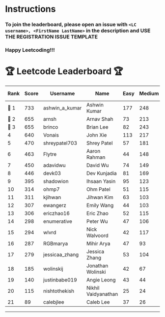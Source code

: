 # Instructions
### To join the leaderboard, please open an issue with `<LC username>, <FirstName LastName>` in the description and USE THE REGISTRATION ISSUE TEMPLATE
### Happy Leetcoding!!!


# 🏆 Leetcode Leaderboard 🏆

| Rank | Score | Username       | Name | Easy | Medium | Hard | Problems Solved |
|------|----------------|-----------------|-------------------|--------------|--------------|--------------|--------------|
| 🥇 1 | 733 | ashwin_a_kumar | Ashwin Kumar | 177 | 248 | 20 | 445 |
| 🥈 2 | 655 | arnsh | Arnav Shah | 73 | 213 | 52 | 338 |
| 🥉 3 | 655 | brinco | Brian Lee | 82 | 243 | 29 | 354 |
| 4 | 640 | Vonais | John Xie | 113 | 217 | 31 | 361 |
| 5 | 470 | shreypatel703 | Shrey Patel | 57 | 181 | 17 | 255 |
| 6 | 463 | Flytre | Aaron Rahman | 44 | 148 | 41 | 233 |
| 7 | 450 | adavidwu | David Wu | 74 | 149 | 26 | 249 |
| 8 | 446 | devk03 | Dev Kunjadia | 81 | 169 | 9 | 259 |
| 9 | 395 | shadowion | Ihsaan Yasin | 95 | 123 | 18 | 236 |
| 10 | 314 | ohmp7 | Ohm Patel | 51 | 115 | 11 | 177 |
| 11 | 311 | kjihwan | Jihwan Kim | 63 | 103 | 14 | 180 |
| 12 | 307 | ewangerz | Emily Wang | 44 | 103 | 19 | 166 |
| 13 | 306 | ericzhao16 | Eric Zhao | 52 | 115 | 8 | 175 |
| 14 | 298 | enumerative | Peter Wu | 47 | 106 | 13 | 166 |
| 15 | 294 | wlvrd | Nick Walvoord | 42 | 117 | 6 | 165 |
| 16 | 287 | RGBmarya | Mihir Arya | 47 | 93 | 18 | 158 |
| 17 | 279 | jessicaa_zhang | Jessica Zhang | 53 | 104 | 6 | 163 |
| 18 | 185 | wolinskij | Jonathan Wolinski | 42 | 67 | 3 | 112 |
| 19 | 140 | justinbabe019 | Angie Leong | 43 | 44 | 3 | 90 |
| 20 | 115 | nishtothekish | Nikhil Vaidyanathan | 25 | 24 | 14 | 63 |
| 21 | 89 | calebjlee | Caleb Lee | 37 | 26 | 0 | 63 |
---